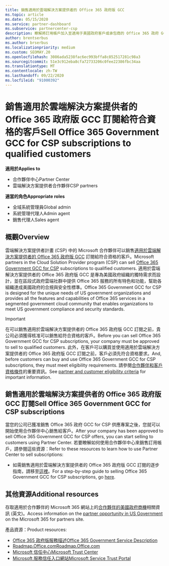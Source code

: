 ```yaml
---
title: 銷售適用於雲端解決方案提供者的 Office 365 政府版 GCC
ms.topic: article
ms.date: 05/15/2020
ms.service: partner-dashboard
ms.subservice: partnercenter-csp
description: 瞭解將訂用帳戶加入至適用于美國政府客戶或承包商的 Office 365 政府 GCC GCC 的步驟和需求。
author: brentserbus
ms.author: brserbus
ms.localizationpriority: medium
ms.custom: SEOMAY.20
ms.openlocfilehash: 3086ada5238fac6ec993bffa8c852517281c98a3
ms.sourcegitcommit: 51e3c912eba8cfa72733206c0fee22386fbc34aa
ms.translationtype: MT
ms.contentlocale: zh-TW
ms.lasthandoff: 09/22/2020
ms.locfileid: "91000392"
---
```

# <a name="sell-office-365-government-gcc-for-csp-subscriptions-to-qualified-customers"></a><span data-ttu-id="b708a-103">銷售適用於雲端解決方案提供者的 Office 365 政府版 GCC 訂閱給符合資格的客戶</span><span class="sxs-lookup"><span data-stu-id="b708a-103">Sell Office 365 Government GCC for CSP subscriptions to qualified customers</span></span>

<span data-ttu-id="b708a-104">**適用於**</span><span class="sxs-lookup"><span data-stu-id="b708a-104">**Applies to**</span></span>

- <span data-ttu-id="b708a-105">合作夥伴中心</span><span class="sxs-lookup"><span data-stu-id="b708a-105">Partner Center</span></span>
- <span data-ttu-id="b708a-106">雲端解決方案提供者合作夥伴</span><span class="sxs-lookup"><span data-stu-id="b708a-106">CSP partners</span></span>

<span data-ttu-id="b708a-107">**適當的角色**</span><span class="sxs-lookup"><span data-stu-id="b708a-107">**Appropriate roles**</span></span>

- <span data-ttu-id="b708a-108">全域系統管理員</span><span class="sxs-lookup"><span data-stu-id="b708a-108">Global admin</span></span>
- <span data-ttu-id="b708a-109">系統管理代理人</span><span class="sxs-lookup"><span data-stu-id="b708a-109">Admin agent</span></span>
- <span data-ttu-id="b708a-110">銷售代理人</span><span class="sxs-lookup"><span data-stu-id="b708a-110">Sales agent</span></span>

## <a name="overview"></a><span data-ttu-id="b708a-111">概觀</span><span class="sxs-lookup"><span data-stu-id="b708a-111">Overview</span></span>

<span data-ttu-id="b708a-112">雲端解決方案提供者計畫 (CSP) 中的 Microsoft 合作夥伴可以銷售[適用於雲端解決方案提供者的 Office 365 政府版 GCC](https://www.microsoft.com/microsoft-365/partners/governmentforCSP) 訂閱給符合資格的客戶。</span><span class="sxs-lookup"><span data-stu-id="b708a-112">Microsoft partners in the Cloud Solution Provider program (CSP) can sell [Office 365 Government GCC for CSP](https://www.microsoft.com/microsoft-365/partners/governmentforCSP) subscriptions to qualified customers.</span></span> <span data-ttu-id="b708a-113">適用於雲端解決方案提供者的 Office 365 政府版 GCC 是專為美國政府組織的獨特需求而設計，並在區段式政府雲端社群中提供 Office 365 服務的所有特色和功能，幫助各組織達成美國政府的合規與安全性標準。</span><span class="sxs-lookup"><span data-stu-id="b708a-113">Office 365 Government GCC for CSP is designed for the unique needs of US government organizations and provides all the features and capabilities of Office 365 services in a segmented government cloud community that enables organizations to meet US government compliance and security standards.</span></span> 

>[!IMPORTANT] 
><span data-ttu-id="b708a-114">在可以銷售適用於雲端解決方案提供者的 Office 365 政府版 GCC 訂閱之前，貴公司必須獲得核准可以銷售給符合資格的客戶。</span><span class="sxs-lookup"><span data-stu-id="b708a-114">Before you can sell Office 365 Government GCC for CSP subscriptions, your company must be approved to sell to qualified customers.</span></span> <span data-ttu-id="b708a-115">此外，在客戶可以購買並使用適用於雲端解決方案提供者的 Office 365 政府版 GCC 訂閱之前，客戶必須先符合資格要求。</span><span class="sxs-lookup"><span data-stu-id="b708a-115">And, before customers can buy and use Office 365 Government GCC for CSP subscriptions, they must meet eligibility requirements.</span></span> <span data-ttu-id="b708a-116">請參閱[合作夥伴和客戶資格條件](csp-gcc-validate.md)的重要資訊。</span><span class="sxs-lookup"><span data-stu-id="b708a-116">See [partner and customer eligibility criteria](csp-gcc-validate.md) for important information.</span></span>


## <a name="sell-office-365-government-gcc-for-csp-subscriptions"></a><span data-ttu-id="b708a-117">銷售適用於雲端解決方案提供者的 Office 365 政府版 GCC 訂閱</span><span class="sxs-lookup"><span data-stu-id="b708a-117">Sell Office 365 Government GCC for CSP subscriptions</span></span>

<span data-ttu-id="b708a-118">當您的公司已獲准銷售 Office 365 政府 GCC for CSP 供應專案之後，您就可以開始使用合作夥伴中心銷售給客戶。</span><span class="sxs-lookup"><span data-stu-id="b708a-118">After your company has been approved to sell Office 365 Government GCC for CSP offers, you can start selling to customers using Partner Center.</span></span> <span data-ttu-id="b708a-119">若要瞭解如何使用合作夥伴中心來銷售訂用帳戶，請參閱這些資源：</span><span class="sxs-lookup"><span data-stu-id="b708a-119">Refer to these resources to learn how to use Partner Center to sell subscriptions:</span></span> 

-   <span data-ttu-id="b708a-120">如需銷售適用於雲端解決方案提供者的 Office 365 政府版 GCC 訂閱的逐步指南，請移至[這裡](https://go.microsoft.com/fwlink/?linkid=2007323)。</span><span class="sxs-lookup"><span data-stu-id="b708a-120">For a step-by-step guide to selling Office 365 Government GCC for CSP subscriptions, go [here](https://go.microsoft.com/fwlink/?linkid=2007323).</span></span>  


## <a name="additional-resources"></a><span data-ttu-id="b708a-121">其他資源</span><span class="sxs-lookup"><span data-stu-id="b708a-121">Additional resources</span></span>

<span data-ttu-id="b708a-122">存取適用於合作夥伴的 Microsoft 365 網站上的[合作夥伴的美國政府商機](https://www.microsoft.com/microsoft-365/partners/governmentforCSP)相關資訊 (英文)。</span><span class="sxs-lookup"><span data-stu-id="b708a-122">Access information on the [partner opportunity in US Government](https://www.microsoft.com/microsoft-365/partners/governmentforCSP) on the Microsoft 365 for partners site.</span></span>

<span data-ttu-id="b708a-123">產品資源：</span><span class="sxs-lookup"><span data-stu-id="b708a-123">Product resources:</span></span>

- [<span data-ttu-id="b708a-124">Office 365 政府版服務描述</span><span class="sxs-lookup"><span data-stu-id="b708a-124">Office 365 Government Service Description</span></span>](/office365/servicedescriptions/office-365-platform-service-description/office-365-us-government/office-365-us-government)
- [<span data-ttu-id="b708a-125">Roadmap.Office.com</span><span class="sxs-lookup"><span data-stu-id="b708a-125">Roadmap.Office.com</span></span>](https://products.office.com/business/office-365-roadmap)
- [<span data-ttu-id="b708a-126">Microsoft 信任中心</span><span class="sxs-lookup"><span data-stu-id="b708a-126">Microsoft Trust Center</span></span>](https://www.microsoft.com/TrustCenter/)
- [<span data-ttu-id="b708a-127">Microsoft 服務信任入口網站</span><span class="sxs-lookup"><span data-stu-id="b708a-127">Microsoft Service Trust Portal</span></span>](https://aka.ms/STP)